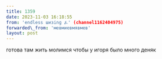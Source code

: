```yaml
---
title: 1359
date: 2023-11-03 16:18:55
from: 'endless шизing ⍼' (channel1162404975)
forwarded\_from: 'мевмиевмявмев'
layout: post
---
```


готова там жить молимся чтобы у игоря было много деняк
